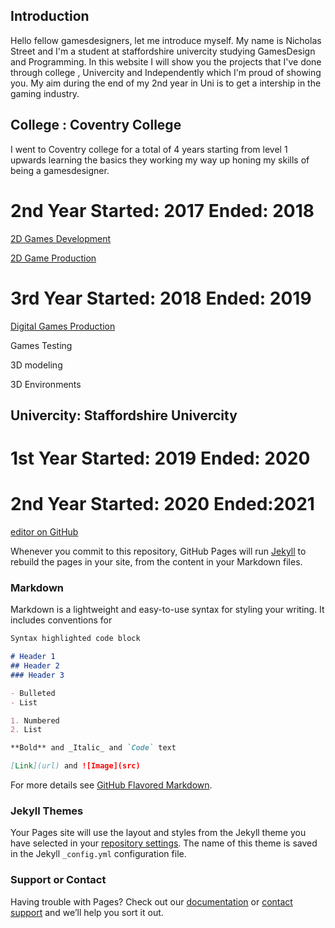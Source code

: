## Introduction
Hello fellow gamesdesigners, let me introduce myself. My name is Nicholas Street and I'm a student at staffordshire univercity studying GamesDesign and Programming. In this website I will show you the projects that I've done through college , Univercity and Independently which I'm proud of showing you. My aim during the end of my 2nd year in Uni is to get a intership in the gaming industry. 

## College : Coventry College
I went to Coventry college for a total of 4 years starting from level 1 upwards learning the basics they working my way up honing my skills of being a gamesdesigner.  




# 2nd Year  Started: 2017 Ended: 2018
[2D Games Development](https://github.com/Nicholas-Designer/GamesDesign-Portfolio/blob/master/2D-GamesDevelopment.md)

[2D Game Production](https://github.com/Nicholas-Designer/GamesDesign-Portfolio/blob/master/2D-GameProduction.md)







# 3rd Year  Started: 2018  Ended: 2019 
[Digital Games Production](https://github.com/Nicholas-Designer/GamesDesign-Portfolio/blob/master/Digital-Games-Production.md)

Games Testing

3D modeling 

3D Environments




## Univercity: Staffordshire Univercity

  #  1st Year Started: 2019 Ended: 2020
  
  
  
  
  #  2nd Year Started: 2020 Ended:2021





[editor on GitHub](https://github.com/Nicholas-Designer/GamesDesign-Portfolio/edit/master/README.md)

Whenever you commit to this repository, GitHub Pages will run [Jekyll](https://jekyllrb.com/) to rebuild the pages in your site, from the content in your Markdown files.

### Markdown

Markdown is a lightweight and easy-to-use syntax for styling your writing. It includes conventions for

```markdown
Syntax highlighted code block

# Header 1
## Header 2
### Header 3

- Bulleted
- List

1. Numbered
2. List

**Bold** and _Italic_ and `Code` text

[Link](url) and ![Image](src)
```

For more details see [GitHub Flavored Markdown](https://guides.github.com/features/mastering-markdown/).

### Jekyll Themes

Your Pages site will use the layout and styles from the Jekyll theme you have selected in your [repository settings](https://github.com/Nicholas-Designer/GamesDesign-Portfolio/settings). The name of this theme is saved in the Jekyll `_config.yml` configuration file.

### Support or Contact

Having trouble with Pages? Check out our [documentation](https://docs.github.com/categories/github-pages-basics/) or [contact support](https://github.com/contact) and we’ll help you sort it out.
